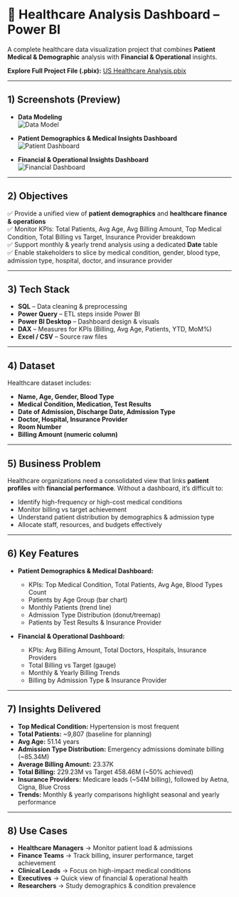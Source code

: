 # 🏥 Healthcare Analysis Dashboard – Power BI

A complete healthcare data visualization project that combines **Patient Medical & Demographic** analysis with **Financial & Operational** insights.  

**Explore Full Project File (.pbix):** [US Healthcare Analysis.pbix](https://github.com/lubhanigola/SQL-Projects/raw/main/Healthcare%20Analysis/Dashboard%20file%20%26%20snapshot/US%20Healtcare%20Analysis.pbix)  

---

## 1) Screenshots (Preview)

- **Data Modeling**  
  ![Data Model](https://github.com/lubhanigola/SQL-Projects/raw/main/Healthcare%20Analysis/Dashboard%20file%20%26%20snapshot/Data%20Modeling.png)  

- **Patient Demographics & Medical Insights Dashboard**  
  ![Patient Dashboard](https://github.com/lubhanigola/SQL-Projects/raw/main/Healthcare%20Analysis/Dashboard%20file%20%26%20snapshot/Patients%20Demographics%20%26%20Medical%20Dashboard.png)  

- **Financial & Operational Insights Dashboard**  
  ![Financial Dashboard](https://github.com/lubhanigola/SQL-Projects/raw/main/Healthcare%20Analysis/Dashboard%20file%20%26%20snapshot/Financial%20%26%20Operational%20Dashboard.png)  

---

## 2) Objectives
✅ Provide a unified view of **patient demographics** and **healthcare finance & operations**  
✅ Monitor KPIs: Total Patients, Avg Age, Avg Billing Amount, Top Medical Condition, Total Billing vs Target, Insurance Provider breakdown  
✅ Support monthly & yearly trend analysis using a dedicated **Date** table  
✅ Enable stakeholders to slice by medical condition, gender, blood type, admission type, hospital, doctor, and insurance provider  

---

## 3) Tech Stack
- **SQL** – Data cleaning & preprocessing  
- **Power Query** – ETL steps inside Power BI  
- **Power BI Desktop** – Dashboard design & visuals  
- **DAX** – Measures for KPIs (Billing, Avg Age, Patients, YTD, MoM%)  
- **Excel / CSV** – Source raw files  

---

## 4) Dataset
Healthcare dataset includes:  
- **Name, Age, Gender, Blood Type**  
- **Medical Condition, Medication, Test Results**  
- **Date of Admission, Discharge Date, Admission Type**  
- **Doctor, Hospital, Insurance Provider**  
- **Room Number**  
- **Billing Amount (numeric column)**  

---

## 5) Business Problem
Healthcare organizations need a consolidated view that links **patient profiles** with **financial performance**. Without a dashboard, it’s difficult to:  
- Identify high-frequency or high-cost medical conditions  
- Monitor billing vs target achievement  
- Understand patient distribution by demographics & admission type  
- Allocate staff, resources, and budgets effectively  

---

## 6) Key Features
- **Patient Demographics & Medical Dashboard:**  
  - KPIs: Top Medical Condition, Total Patients, Avg Age, Blood Types Count  
  - Patients by Age Group (bar chart)  
  - Monthly Patients (trend line)  
  - Admission Type Distribution (donut/treemap)  
  - Patients by Test Results & Insurance Provider  

- **Financial & Operational Dashboard:**  
  - KPIs: Avg Billing Amount, Total Doctors, Hospitals, Insurance Providers  
  - Total Billing vs Target (gauge)  
  - Monthly & Yearly Billing Trends  
  - Billing by Admission Type & Insurance Provider  

---

## 7) Insights Delivered
- **Top Medical Condition:** Hypertension is most frequent  
- **Total Patients:** ~9,807 (baseline for planning)  
- **Avg Age:** 51.14 years  
- **Admission Type Distribution:** Emergency admissions dominate billing (~85.34M)  
- **Average Billing Amount:** 23.37K  
- **Total Billing:** 229.23M vs Target 458.46M (~50% achieved)  
- **Insurance Providers:** Medicare leads (~54M billing), followed by Aetna, Cigna, Blue Cross  
- **Trends:** Monthly & yearly comparisons highlight seasonal and yearly performance  

---

## 8) Use Cases
- **Healthcare Managers** → Monitor patient load & admissions  
- **Finance Teams** → Track billing, insurer performance, target achievement  
- **Clinical Leads** → Focus on high-impact medical conditions  
- **Executives** → Quick view of financial & operational health  
- **Researchers** → Study demographics & condition prevalence  

